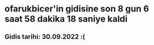 # ofarukbicer'in gidisine son 8 gun 6 saat 58 dakika 18 saniye kaldi

## Gidis tarihi: 30.09.2022 :(